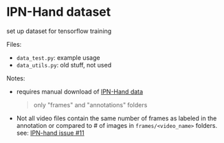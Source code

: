 # IPN-Hand dataset 
set up dataset for tensorflow training

Files:
- `data_test.py`: example usage
- `data_utils.py`: old stuff, not used

Notes:
- requires manual download of [IPN-Hand data](https://gibranbenitez.github.io/IPN_Hand/) 
  > only "frames" and "annotations" folders
- Not all video files contain the same number of frames as labeled in the annotation or compared to # of images in `frames/<video_name>` folders. see: [IPN-hand issue #11](https://github.com/GibranBenitez/IPN-hand/issues/11)
